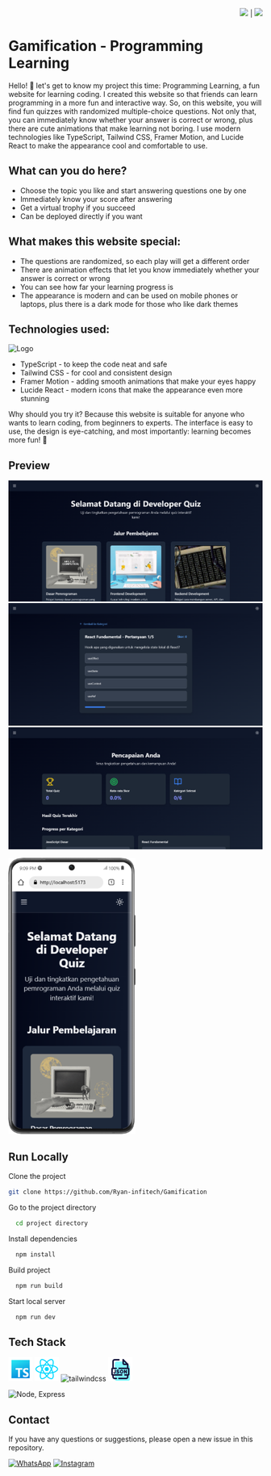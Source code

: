 <div align="right">

<a href="README.md"><img src="https://flagcdn.com/w40/gb.png" width="25"></a> | <a href="README-ID.md"><img src="https://flagcdn.com/w40/id.png" width="20"></a>

</div>

# Gamification - Programming Learning

Hello! 👋 let's get to know my project this time: Programming Learning, a fun website for learning coding. I created this website so that friends can learn programming in a more fun and interactive way.
So, on this website, you will find fun quizzes with randomized multiple-choice questions. Not only that, you can immediately know whether your answer is correct or wrong, plus there are cute animations that make learning not boring. I use modern technologies like TypeScript, Tailwind CSS, Framer Motion, and Lucide React to make the appearance cool and comfortable to use.

## What can you do here?

- Choose the topic you like and start answering questions one by one
- Immediately know your score after answering
- Get a virtual trophy if you succeed
- Can be deployed directly if you want

## What makes this website special:

- The questions are randomized, so each play will get a different order
- There are animation effects that let you know immediately whether your answer is correct or wrong
- You can see how far your learning progress is
- The appearance is modern and can be used on mobile phones or laptops, plus there is a dark mode for those who like dark themes

## Technologies used:

![Logo](https://miro.medium.com/v2/resize:fit:828/format:webp/1*a-HMmQFQNC76zCZBZfFgJg.gif)

- TypeScript - to keep the code neat and safe
- Tailwind CSS - for cool and consistent design
- Framer Motion - adding smooth animations that make your eyes happy
- Lucide React - modern icons that make the appearance even more stunning

Why should you try it? Because this website is suitable for anyone who wants to learn coding, from beginners to experts. The interface is easy to use, the design is eye-catching, and most importantly: learning becomes more fun! 🚀

## Preview

![App Screenshot](./media/SS%20Desk%201.png)
![App Screenshot](./media/SS%20Desk%202.png)
![App Screenshot](./media/SS%20Desk%203.png)

<img src="./media/Galaxy-S21-Ultra-localhost%20(1).png" alt="App Screenshot" style="width: 50%; height: 50%;"/>


## Run Locally

Clone the project

```bash
git clone https://github.com/Ryan-infitech/Gamification
```

Go to the project directory

```bash
  cd project directory
```

Install dependencies

```bash
  npm install
```

Build project

```bash
  npm run build
```

Start local server

```bash
  npm run dev
```


## Tech Stack
![Logo](./media/icons-typescript-48.png) ![Logo](./media/1174949_js_react%20js_logo_react_react%20native_icon.png) <img width="48" height="48" src="https://img.icons8.com/color/48/tailwindcss.png" alt="tailwindcss"/> ![Logo](./media/icons-json-48.png)




 ![Node, Express](https://user-images.githubusercontent.com/97989643/224550089-f2541ade-c5c6-4afa-8538-51a8dda4e23b.gif)


 ## Contact

If you have any questions or suggestions, please open a new issue in this repository.

[![WhatsApp](https://img.shields.io/badge/WhatsApp-25D366?style=for-the-badge&logo=whatsapp&logoColor=white)](https://wa.me/6285157517798)
[![Instagram](https://img.shields.io/badge/Instagram-E4405F?style=for-the-badge&logo=instagram&logoColor=white)](https://www.instagram.com/ryan.septiawan__/)
